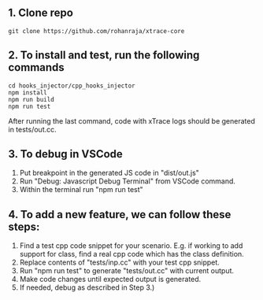 ## 1. Clone repo
```shell
git clone https://github.com/rohanraja/xtrace-core
```

## 2. To install and test, run the following commands

```shell
cd hooks_injector/cpp_hooks_injector
npm install
npm run build
npm run test
```

After running the last command, code with xTrace logs should be generated in tests/out.cc.

## 3. To debug in VSCode

1. Put breakpoint in the generated JS code in "dist/out.js"
2. Run "Debug: Javascript Debug Terminal" from VSCode command.
3. Within the terminal run "npm run test"

## 4. To add a new feature, we can follow these steps:

1. Find a test cpp code snippet for your scenario. E.g. if working to add support for class, find a real cpp code which has the class definition.
2. Replace contents of "tests/inp.cc" with your test cpp snippet.
3. Run "npm run test" to generate "tests/out.cc" with current output.
4. Make code changes until expected output is generated.
5. If needed, debug as described in Step 3.)